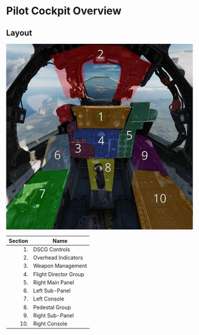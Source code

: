 # Pilot Cockpit Overview

## Layout

![Layout](../../img/pilot_pit_overview.jpg)

| Section | Name                  |
| ------: | --------------------- |
|      1. | DSCG Controls         |
|      2. | Overhead Indicators   |
|      3. | Weapon Management     |
|      4. | Flight Director Group |
|      5. | Right Main Panel      |
|      6. | Left Sub-Panel        |
|      7. | Left Console          |
|      8. | Pedestal Group        |
|      9. | Right Sub-Panel       |
|     10. | Right Console         |
